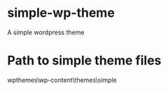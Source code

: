 # simple-wp-theme
A simple wordpress theme

# Path to simple theme files
wpthemes\wp-content\themes\simple
